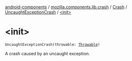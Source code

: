 [android-components](../../../index.md) / [mozilla.components.lib.crash](../../index.md) / [Crash](../index.md) / [UncaughtExceptionCrash](index.md) / [&lt;init&gt;](./-init-.md)

# &lt;init&gt;

`UncaughtExceptionCrash(throwable: `[`Throwable`](https://kotlinlang.org/api/latest/jvm/stdlib/kotlin/-throwable/index.html)`)`

A crash caused by an uncaught exception.

